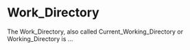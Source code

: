 # Work_Directory

The Work_Directory, also called Current_Working_Directory or Working_Directory is ...
